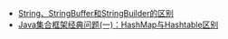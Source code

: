 - [String、StringBuffer和StringBuilder的区别](/java/String、StringBuffer和StringBuilder的区别.md)
- [Java集合框架经典问题(一)：HashMap与Hashtable区别](/java/Java集合框架经典问题（一）：HashMap与Hashtable区别.md)
